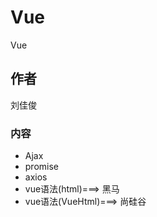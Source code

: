 # Vue
Vue
## 作者
刘佳俊

### 内容
+ Ajax
+ promise
+ axios
+ vue语法(html)===> 黑马
+ vue语法(VueHtml)===> 尚硅谷

